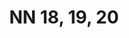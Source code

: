 ---
title: "NN 18, 19, 20"
permalink: "/edition/plant17_18_19_20/"
plant-name: "NN 18, 19, 20"
plant-number: "17_18_19_20"
plant-xml: "/assets/xml/plant17_18_19_20.xml"
plant-img1: "/assets/img/plant17_18_19_20_verso.jpg"
plant-img2: "/assets/img/plant17_18_19_20.jpg"
plant-title: "NN 18, 19, 20"
plant-taxon-link: ""
plant-taxon-content: ""
layout: single-xml
---